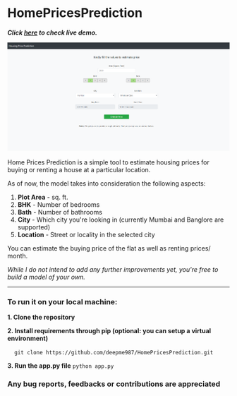 # HomePricesPrediction

***Click [here](https://homepricesprediction.herokuapp.com/) to check live demo.***

![Index Page](Index.png "Home Page")

Home Prices Prediction is a simple tool to estimate housing prices for buying or renting a house at a particular location.

As of now, the model takes into consideration the following aspects:
1. **Plot Area** - sq. ft.
2. **BHK** - Number of bedrooms
3. **Bath** - Number of bathrooms
4. **City** - Which city you're looking in (currently Mumbai and Banglore are supported)
5. **Location** - Street or locality in the selected city

You can estimate the buying price of the flat as well as renting prices/ month.

*While I do not intend to add any further improvements yet, you're free to build a model of your own.*

---

### To run it on your local machine:

**1. Clone the repository**

**2. Install requirements through pip (optional: you can setup a virtual environment)**
   
&nbsp;&nbsp;&nbsp;&nbsp;`git clone https://github.com/deepme987/HomePricesPrediction.git`
   
**3. Run the app.py file**
    `python app.py`
    
### Any bug reports, feedbacks or contributions are appreciated
